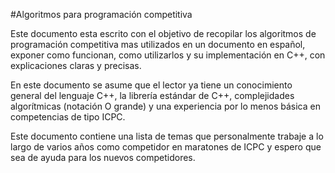 #Algoritmos para programación competitiva

Este documento esta escrito con el objetivo de recopilar los algoritmos de programación competitiva mas
utilizados en un documento en español, exponer como funcionan, como utilizarlos y su implementación en C++, 
con explicaciones claras y precisas.

En este documento se asume que el lector ya tiene un conocimiento general del lenguaje C++, la librería estándar
de C++, complejidades algorítmicas (notación O grande) y una experiencia por lo menos básica en competencias de
tipo ICPC.
	
Este documento contiene una lista de temas que personalmente trabaje a lo largo de
varios años como competidor en maratones de ICPC y espero que sea de ayuda para los nuevos competidores.
